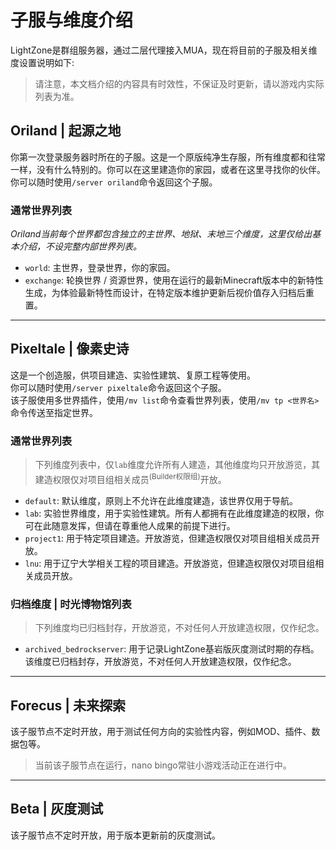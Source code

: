 # 子服与维度介绍

LightZone是群组服务器，通过二层代理接入MUA，现在将目前的子服及相关维度设置说明如下:
> 请注意，本文档介绍的内容具有时效性，不保证及时更新，请以游戏内实际列表为准。

## Oriland | 起源之地

你第一次登录服务器时所在的子服。这是一个原版纯净生存服，所有维度都和往常一样，没有什么特别的。你可以在这里建造你的家园，或者在这里寻找你的伙伴。  
你可以随时使用`/server oriland`命令返回这个子服。

### 通常世界列表

*Oriland当前每个世界都包含独立的主世界、地狱、末地三个维度，这里仅给出基本介绍，不设完整内部世界列表。*

- `world`: 主世界，登录世界，你的家园。
- `exchange`: 轮换世界 / 资源世界，使用在运行的最新Minecraft版本中的新特性生成，为体验最新特性而设计，在特定版本维护更新后视价值存入归档后重置。

- - -

## Pixeltale | 像素史诗

这是一个创造服，供项目建造、实验性建筑、复原工程等使用。  
你可以随时使用`/server pixeltale`命令返回这个子服。  
该子服使用多世界插件，使用`/mv list`命令查看世界列表，使用`/mv tp <世界名>`命令传送至指定世界。 

### 通常世界列表  

> 下列维度列表中，仅`lab`维度允许所有人建造，其他维度均只开放游览，其建造权限仅对项目组相关成员<sup>(Builder权限组)</sup>开放。 

- `default`: 默认维度，原则上不允许在此维度建造，该世界仅用于导航。
- `lab`: 实验世界维度，用于实验性建筑。所有人都拥有在此维度建造的权限，你可在此随意发挥，但请在尊重他人成果的前提下进行。
- `project1`: 用于特定项目建造。开放游览，但建造权限仅对项目组相关成员开放。
- `lnu`: 用于辽宁大学相关工程的项目建造。开放游览，但建造权限仅对项目组相关成员开放。

### 归档维度 | 时光博物馆列表

> 下列维度均已归档封存，开放游览，不对任何人开放建造权限，仅作纪念。

- `archived_bedrockserver`: 用于记录LightZone基岩版灰度测试时期的存档。该维度已归档封存，开放游览，不对任何人开放建造权限，仅作纪念。

- - -

## Forecus | 未来探索

该子服节点不定时开放，用于测试任何方向的实验性内容，例如MOD、插件、数据包等。

>当前该子服节点在运行，nano bingo常驻小游戏活动正在进行中。

- - -

## Beta | 灰度测试

该子服节点不定时开放，用于版本更新前的灰度测试。
